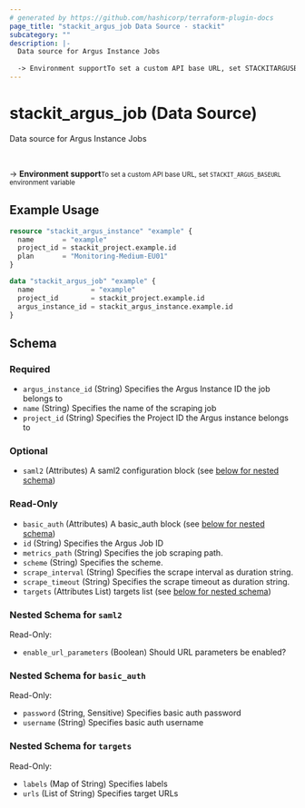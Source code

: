 ```yaml
---
# generated by https://github.com/hashicorp/terraform-plugin-docs
page_title: "stackit_argus_job Data Source - stackit"
subcategory: ""
description: |-
  Data source for Argus Instance Jobs
  
  -> Environment supportTo set a custom API base URL, set STACKITARGUSBASEURL environment variable
---
```


# stackit_argus_job (Data Source)

Data source for Argus Instance Jobs

<br />

-> __Environment support__<small>To set a custom API base URL, set <code>STACKIT_ARGUS_BASEURL</code> environment variable </small>

## Example Usage

```terraform
resource "stackit_argus_instance" "example" {
  name       = "example"
  project_id = stackit_project.example.id
  plan       = "Monitoring-Medium-EU01"
}

data "stackit_argus_job" "example" {
  name              = "example"
  project_id        = stackit_project.example.id
  argus_instance_id = stackit_argus_instance.example.id
}
```

<!-- schema generated by tfplugindocs -->
## Schema

### Required

- `argus_instance_id` (String) Specifies the Argus Instance ID the job belongs to
- `name` (String) Specifies the name of the scraping job
- `project_id` (String) Specifies the Project ID the Argus instance belongs to

### Optional

- `saml2` (Attributes) A saml2 configuration block (see [below for nested schema](#nestedatt--saml2))

### Read-Only

- `basic_auth` (Attributes) A basic_auth block (see [below for nested schema](#nestedatt--basic_auth))
- `id` (String) Specifies the Argus Job ID
- `metrics_path` (String) Specifies the job scraping path.
- `scheme` (String) Specifies the scheme.
- `scrape_interval` (String) Specifies the scrape interval as duration string.
- `scrape_timeout` (String) Specifies the scrape timeout as duration string.
- `targets` (Attributes List) targets list (see [below for nested schema](#nestedatt--targets))

<a id="nestedatt--saml2"></a>
### Nested Schema for `saml2`

Read-Only:

- `enable_url_parameters` (Boolean) Should URL parameters be enabled?


<a id="nestedatt--basic_auth"></a>
### Nested Schema for `basic_auth`

Read-Only:

- `password` (String, Sensitive) Specifies basic auth password
- `username` (String) Specifies basic auth username


<a id="nestedatt--targets"></a>
### Nested Schema for `targets`

Read-Only:

- `labels` (Map of String) Specifies labels
- `urls` (List of String) Specifies target URLs


